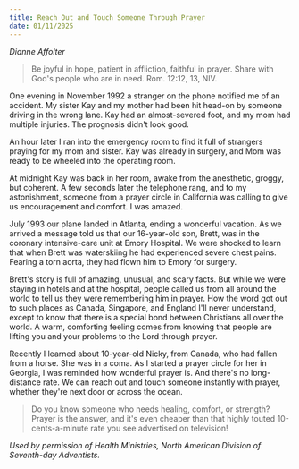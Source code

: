 ```yaml
---
title: Reach Out and Touch Someone Through Prayer
date: 01/11/2025
---
```


_Dianne Affolter_

> <p></p>
> Be joyful in hope, patient in affliction, faithful in prayer. Share with God's people who are in need. Rom. 12:12, 13, NIV.

One evening in November 1992 a stranger on the phone notified me of an accident. My sister Kay and my mother had been hit head-on by someone driving in the wrong lane. Kay had an almost-severed foot, and my mom had multiple injuries. The prognosis didn't look good.

An hour later I ran into the emergency room to find it full of strangers praying for my mom and sister. Kay was already in surgery, and Mom was ready to be wheeled into the operating room.

At midnight Kay was back in her room, awake from the anesthetic, groggy, but coherent. A few seconds later the telephone rang, and to my astonishment, someone from a prayer circle in California was calling to give us encouragement and comfort. I was amazed.

July 1993 our plane landed in Atlanta, ending a wonderful vacation. As we arrived a message told us that our 16-year-old son, Brett, was in the coronary intensive-care unit at Emory Hospital. We were shocked to learn that when Brett was waterskiing he had experienced severe chest pains. Fearing a torn aorta, they had flown him to Emory for surgery.

Brett's story is full of amazing, unusual, and scary facts. But while we were staying in hotels and at the hospital, people called us from all around the world to tell us they were remembering him in prayer. How the word got out to such places as Canada, Singapore, and England I'll never understand, except to know that there is a special bond between Christians all over the world. A warm, comforting feeling comes from knowing that people are lifting you and your problems to the Lord through prayer.

Recently I learned about 10-year-old Nicky, from Canada, who had fallen from a horse. She was in a coma. As I started a prayer circle for her in Georgia, I was reminded how wonderful prayer is. And there's no long-distance rate. We can reach out and touch someone instantly with prayer, whether they're next door or across the ocean.

> <callout></callout>
> Do you know someone who needs healing, comfort, or strength? Prayer is the answer, and it's even cheaper than that highly touted 10-cents-a-minute rate you see advertised on television!

_Used by permission of Health Ministries, North American Division of Seventh-day Adventists._